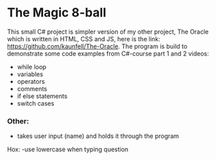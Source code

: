 # The Magic 8-ball

This small C# project is simpler version of my other project, The Oracle which is written in HTML, CSS and JS, here is the link: https://github.com/kaunfell/The-Oracle.
The program is build to demonstrate some code examples from C#-course part 1 and 2 videos: 


* while loop
* variables
* operators
* comments
* if else statements
* switch cases

### Other:
* takes user input (name) and holds it through the program 

Hox:
-use lowercase when typing question
